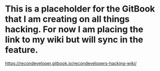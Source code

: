 # This is a placeholder for the GitBook that I am creating on all things hacking. For now I am placing the link to my wiki but will sync in the feature. 
https://recondeveloper.gitbook.io/recondevelopers-hacking-wiki/
